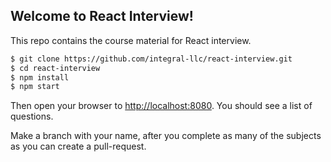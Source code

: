 ## Welcome to React Interview!

This repo contains the course material for React interview. 


```sh
$ git clone https://github.com/integral-llc/react-interview.git
$ cd react-interview
$ npm install
$ npm start
```

Then open your browser to [http://localhost:8080](http://localhost:8080). You should see a list of questions.

Make a branch with your name, after you complete as many of the subjects as you can
create a pull-request.


